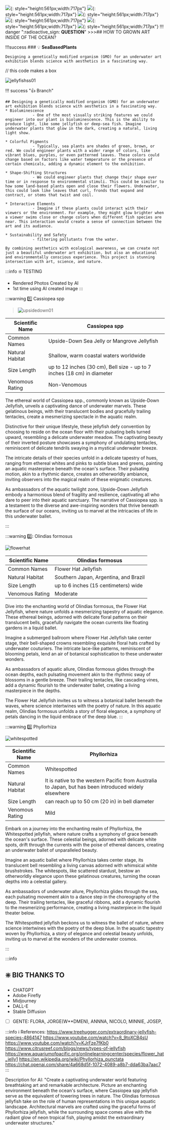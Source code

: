 
![](../images/bl01.jpg){: style="height:561px;width:717px"}
![](../images/bl02.jpg){: style="height:561px;width:717px"}
![](../images/bl03.jpg){: style="height:561px;width:717px"}
![](../images/bl04.jpg){: style="height:561px;width:717px"}
![](../images/sf01.jpg){: style="height:561px;width:717px"}
![](../images/sf02.jpg){: style="height:561px;width:717px"}
!!! danger  ":radioactive_sign: **QUESTION**"
    >>>## HOW TO GROWN ART INSIDE OF THE OCEAN?


!!!success
    ### :bulb: **SeaBasedPlants**

    Designing a genetically modified organism (GMO) for an underwater art exhibition blends science with aesthetics in a fascinating way.  

// this code makes a box

![jellyfishss01](https://hackmd.io/_uploads/HJK2m8pEp.jpg)


!!! success ":thumbsup: Branch"

    ## Designing a genetically modified organism (GMO) for an underwater art exhibition blends science with aesthetics in a fascinating way.  
    * Bioluminescence 
                - One of the most visually striking features we could engineer into our plant is bioluminescence. This is the ability to produce light, like some jellyfish or deep-sea fish. Imagine underwater plants that glow in the dark, creating a natural, living light show. 

    * Colorful Pigments
                - Typically, sea plants are shades of green, brown, or red. We could engineer plants with a wider range of colors, like vibrant blues, purples, or even patterned leaves. These colors could change based on factors like water temperature or the presence of certain chemicals, adding a dynamic element to the exhibition.

    * Shape-Shifting Structures
                - We could engineer plants that change their shape over time or in response to environmental stimuli. This could be similar to how some land-based plants open and close their flowers. Underwater, this could look like leaves that curl, fronds that expand and contract, or stems that twist and coil.

    * Interactive Elements
                - Imagine if these plants could interact with their viewers or the environment. For example, they might glow brighter when a viewer swims close or change colors when different fish species are near. This interaction would create a sense of connection between the art and its audience.

    * Sustainability and Safety
                - filtering pollutants from the water.

    By combining aesthetics with ecological awareness, we can create not just a beautiful underwater art exhibition, but also an educational and environmentally conscious experience. This project is stunning intersection with art, science, and nature.





   
:::info
:sparkle: TESTING
* Rendered Photos Created by AI
* 1st time using AI created image
:::




:::warning
:one: Cassiopea spp
>
>![upsidedown01](https://hackmd.io/_uploads/HJLza86Np.jpg)

| Scientific Name | Cassiopea spp | 
| -------- | -------- | 
| Common Names| Upside-Down Sea Jelly or Mangrove Jellyfish
Natural Habitat | Shallow, warm coastal waters worldwide
Size	Length | up to 12 inches (30 cm), Bell size - up to 7 inches (18 cm) in diameter
Venomous Rating | 	Non-Venomous


The ethereal world of Cassiopea spp., commonly known as Upside-Down Jellyfish, unveils a captivating dance of underwater marvels. These gelatinous beings, with their translucent bodies and gracefully trailing tentacles, create a mesmerizing spectacle in the aquatic realm.

Distinctive for their unique lifestyle, these jellyfish defy convention by choosing to reside on the ocean floor with their pulsating bells turned upward, resembling a delicate underwater meadow. The captivating beauty of their inverted posture showcases a symphony of undulating tentacles, reminiscent of delicate tendrils swaying in a mystical underwater breeze.

The intricate details of their species unfold in a delicate tapestry of hues, ranging from ethereal whites and pinks to subtle blues and greens, painting an aquatic masterpiece beneath the ocean's surface. Their pulsating motion, akin to a rhythmic dance, creates an otherworldly ambiance, inviting observers into the magical realm of these enigmatic creatures.

As ambassadors of the aquatic twilight zone, Upside-Down Jellyfish embody a harmonious blend of fragility and resilience, captivating all who dare to peer into their aquatic sanctuary. The narrative of Cassiopea spp. is a testament to the diverse and awe-inspiring wonders that thrive beneath the surface of our oceans, inviting us to marvel at the intricacies of life in this underwater ballet.

:::


:::warning
:two:: Olindias formosus
>
![flowerhat](https://hackmd.io/_uploads/H1qdfPaNa.jpg)


| Scientific Name | Olindias formosus | 
| -------- | -------- | 
| Common Names| Flower Hat Jellyfish
Natural Habitat | 	Southern Japan, Argentina, and Brazil
Size	Length | 	up to 6 inches (15 centimeters) wide
Venomous Rating | 	Moderate

Dive into the enchanting world of Olindias formosus, the Flower Hat Jellyfish, where nature unfolds a mesmerizing tapestry of aquatic elegance. These ethereal beings, adorned with delicate floral patterns on their translucent bells, gracefully navigate the ocean currents like floating gardens in a liquid ballet.

Imagine a submerged ballroom where Flower Hat Jellyfish take center stage, their bell-shaped crowns resembling exquisite floral hats crafted by underwater couturiers. The intricate lace-like patterns, reminiscent of blooming petals, lend an air of botanical sophistication to these underwater wonders.

As ambassadors of aquatic allure, Olindias formosus glides through the ocean depths, each pulsating movement akin to the rhythmic sway of blossoms in a gentle breeze. Their trailing tentacles, like cascading vines, add a dynamic flourish to the underwater ballet, creating a living masterpiece in the depths.

The Flower Hat Jellyfish invites us to witness a botanical ballet beneath the waves, where science intertwines with the poetry of nature. In this aquatic realm, Olindias formosus unfolds a story of floral elegance, a symphony of petals dancing in the liquid embrace of the deep blue.
:::





:::warning
:three: Phyllorhiza
>
![whitespotted](https://hackmd.io/_uploads/SkTanPaNp.jpg)



| Scientific Name | Phyllorhiza | 
| -------- | -------- | 
| Common Names| Whitespotted|
Natural Habitat | 	It is native to the western Pacific from Australia to Japan, but has been introduced widely elsewhere
Size	Length | 	 can reach up to 50 cm (20 in) in bell diameter
Venomous Rating | 	Mild

Embark on a journey into the enchanting realm of Phyllorhiza, the Whitespotted jellyfish, where nature crafts a symphony of grace beneath the ocean's surface. These celestial beings, adorned with delicate white spots, drift through the currents with the poise of ethereal dancers, creating an underwater ballet of unparalleled beauty.

Imagine an aquatic ballet where Phyllorhiza takes center stage, its translucent bell resembling a living canvas adorned with whimsical white brushstrokes. The whitespots, like scattered stardust, bestow an otherworldly elegance upon these gelatinous creatures, turning the ocean depths into a celestial gallery.

As ambassadors of underwater allure, Phyllorhiza glides through the sea, each pulsating movement akin to a dance step in the choreography of the deep. Their trailing tentacles, like graceful ribbons, add a dynamic flourish to the mesmerizing performance, creating a living masterpiece in the liquid theater below.

The Whitespotted jellyfish beckons us to witness the ballet of nature, where science intertwines with the poetry of the deep blue. In the aquatic tapestry woven by Phyllorhiza, a story of elegance and celestial beauty unfolds, inviting us to marvel at the wonders of the underwater cosmos.

:::





:::info
## :sparkle: **BIG THANKS TO** 
* CHATGPT
* Adobe Firefly
* Midjourney
* DALL-E
* Stable Diffusion
- [ ] GENTE: FLORA, JORGE(W**DMEN), ANNNA, NICOLO, MINNIE, JOSEP, 




:::info
:information_source: References:
https://www.treehugger.com/extraordinary-jellyfish-species-4864147
https://www.youtube.com/watch?v=8_9toXCB4sU
https://www.youtube.com/watch?v=KJrFze7fKb0
https://www.citrusreef.com/blogs/news/types-of-jellyfish
https://www.aquariumofpacific.org/onlinelearningcenter/species/flower_hat_jelly1
https://en.wikipedia.org/wiki/Phyllorhiza_punctata
https://chat.openai.com/share/4a668d5f-1072-4089-a8b7-dda63ba7aac7
:::


Description for AI:
"Create a captivating underwater world featuring breathtaking art and remarkable architecture. Picture an enchanting environment beneath the ocean's surface, where Cassiopea spp jellyfish serve as the equivalent of towering trees in nature. The Olindias formosus jellyfish take on the role of human representations in this unique aquatic landscape. Architectural marvels are crafted using the graceful forms of Phyllorhiza jellyfish, while the surrounding space comes alive with the radiant glow of neon tropical fish, playing amidst the extraordinary underwater structures."